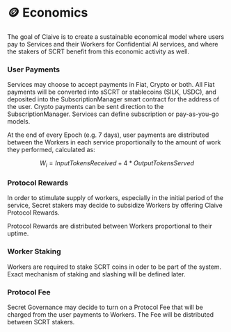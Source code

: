 # 🪙 Economics

The goal of Claive is to create a sustainable economical model where users pay to Services and their Workers for Confidential AI services, and where the stakers of SCRT benefit from this economic activity as well.

### User Payments

Services may choose to accept payments in Fiat, Crypto or both. All Fiat payments will be converted into sSCRT or stablecoins (SILK, USDC), and deposited into the SubscriptionManager smart contract for the address of the user. Crypto payments can be sent direction to the SubscriptionManager. Services can define subscription or pay-as-you-go models.

At the end of every Epoch (e.g. 7 days), user payments are distributed between the Workers in each service proportionally to the amount of work they performed, calculated as:

$$
W_i = Input Tokens Received + 4 * Output Tokens Served
$$

### Protocol Rewards

In order to stimulate supply of workers, especially in the initial period of the service, Secret stakers may decide to subsidize Workers by offering Claive Protocol Rewards.&#x20;

Protocol Rewards are distributed between Workers proportional to their uptime.

### Worker Staking

Workers are required to stake SCRT coins in oder to be part of the system. Exact mechanism of staking and slashing will be defined later.

### Protocol Fee

Secret Governance may decide to turn on a Protocol Fee that will be charged from the user payments to Workers. The Fee will be distributed between SCRT stakers.







